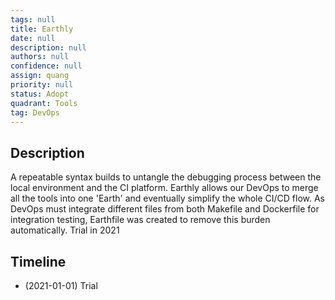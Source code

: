```yaml
---
tags: null
title: Earthly
date: null
description: null
authors: null
confidence: null
assign: quang
priority: null
status: Adopt
quadrant: Tools
tag: DevOps
---
```


## Description
A repeatable syntax builds to untangle the debugging process between the local environment and the CI platform. Earthly allows our DevOps to merge all the tools into one 'Earth' and eventually simplify the whole CI/CD flow. As DevOps must integrate different files from both Makefile and Dockerfile for integration testing, Earthfile was created to remove this burden automatically. Trial in 2021

## Timeline
* (2021-01-01) Trial